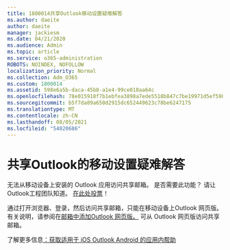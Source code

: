 ```yaml
---
title: 1800014共享Outlook移动设置疑难解答
ms.author: daeite
author: daeite
manager: jackiesm
ms.date: 04/21/2020
ms.audience: Admin
ms.topic: article
ms.service: o365-administration
ROBOTS: NOINDEX, NOFOLLOW
localization_priority: Normal
ms.collection: Adm_O365
ms.custom: 1800014
ms.assetid: 598e6a5b-daca-45b8-a1e4-99ce018aa64c
ms.openlocfilehash: 78e015918f7b1ebfea3898a7ede5518b847c7be19971d5ef59854da8b005667f
ms.sourcegitcommit: b5f7da89a650d2915dc652449623c78be6247175
ms.translationtype: MT
ms.contentlocale: zh-CN
ms.lasthandoff: 08/05/2021
ms.locfileid: "54020686"
---
```

# <a name="troubleshooting-outlook-mobile-setup-for-a-shared-mailbox"></a>共享Outlook的移动设置疑难解答

无法从移动设备上安装的 Outlook 应用访问共享邮箱。 是否需要此功能？ 请让Outlook工程团队知道。 [在此处投票](https://go.microsoft.com/fwlink/?linked=862116)！
  
通过打开浏览器、登录，然后访问共享邮箱，只能在移动设备上Outlook 网页版。 有关说明，请参阅在[邮箱中添加Outlook 网页版。](https://support.office.com/article/add-a-shared-mailbox-to-outlook-on-the-web-98b5a90d-4e38-415d-a030-f09a4cd28207) 可从 Outlook 网页版访问共享邮箱。
  
了解更多信息[：获取适用于 iOS Outlook Android 的应用内帮助](https://support.office.com/article/Get-in-app-help-for-Outlook-for-iOS-and-Android-218a22d1-9fa5-4889-b689-de1c63493243)
  

